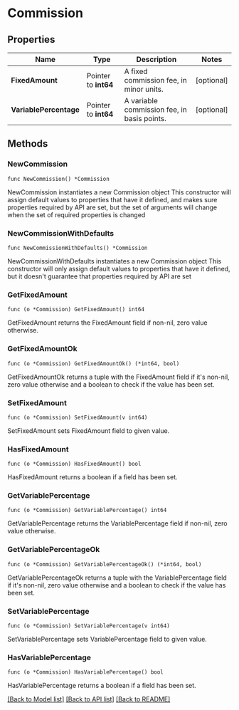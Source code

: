 # Commission

## Properties

Name | Type | Description | Notes
------------ | ------------- | ------------- | -------------
**FixedAmount** | Pointer to **int64** | A fixed commission fee, in minor units. | [optional] 
**VariablePercentage** | Pointer to **int64** | A variable commission fee, in basis points. | [optional] 

## Methods

### NewCommission

`func NewCommission() *Commission`

NewCommission instantiates a new Commission object
This constructor will assign default values to properties that have it defined,
and makes sure properties required by API are set, but the set of arguments
will change when the set of required properties is changed

### NewCommissionWithDefaults

`func NewCommissionWithDefaults() *Commission`

NewCommissionWithDefaults instantiates a new Commission object
This constructor will only assign default values to properties that have it defined,
but it doesn't guarantee that properties required by API are set

### GetFixedAmount

`func (o *Commission) GetFixedAmount() int64`

GetFixedAmount returns the FixedAmount field if non-nil, zero value otherwise.

### GetFixedAmountOk

`func (o *Commission) GetFixedAmountOk() (*int64, bool)`

GetFixedAmountOk returns a tuple with the FixedAmount field if it's non-nil, zero value otherwise
and a boolean to check if the value has been set.

### SetFixedAmount

`func (o *Commission) SetFixedAmount(v int64)`

SetFixedAmount sets FixedAmount field to given value.

### HasFixedAmount

`func (o *Commission) HasFixedAmount() bool`

HasFixedAmount returns a boolean if a field has been set.

### GetVariablePercentage

`func (o *Commission) GetVariablePercentage() int64`

GetVariablePercentage returns the VariablePercentage field if non-nil, zero value otherwise.

### GetVariablePercentageOk

`func (o *Commission) GetVariablePercentageOk() (*int64, bool)`

GetVariablePercentageOk returns a tuple with the VariablePercentage field if it's non-nil, zero value otherwise
and a boolean to check if the value has been set.

### SetVariablePercentage

`func (o *Commission) SetVariablePercentage(v int64)`

SetVariablePercentage sets VariablePercentage field to given value.

### HasVariablePercentage

`func (o *Commission) HasVariablePercentage() bool`

HasVariablePercentage returns a boolean if a field has been set.


[[Back to Model list]](../README.md#documentation-for-models) [[Back to API list]](../README.md#documentation-for-api-endpoints) [[Back to README]](../README.md)


